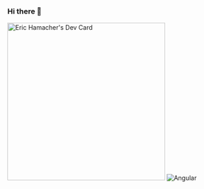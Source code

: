 ### Hi there 👋

<!--
**badgerduke/badgerduke** is a ✨ _special_ ✨ repository because its `README.md` (this file) appears on your GitHub profile.

Here are some ideas to get you started:

- 🔭 I’m currently working on ...
- 🌱 I’m currently learning ...
- 👯 I’m looking to collaborate on ...
- 🤔 I’m looking for help with ...
- 💬 Ask me about ...
- 📫 How to reach me: ...
- 😄 Pronouns: ...
- ⚡ Fun fact: ...
-->
<a href="https://app.daily.dev/erichamacher"><img src="https://api.daily.dev/devcards/v2/z3uma8ThTjAHH2yJsaINt.png?type=default&r=n2b" width="356" alt="Eric Hamacher's Dev Card"/></a>
![Angular](https://img.shields.io/badge/angular-%23DD0031.svg?style=for-the-badge&logo=angular&logoColor=white)
